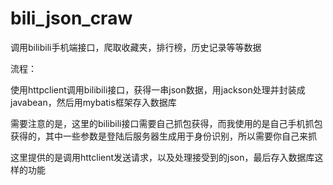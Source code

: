 # bili_json_craw
调用bilibili手机端接口，爬取收藏夹，排行榜，历史记录等等数据

流程：

使用httpclient调用bilibili接口，获得一串json数据，用jackson处理并封装成javabean，然后用mybatis框架存入数据库

需要注意的是，这里的bilibili接口需要自己抓包获得，而我使用的是自己手机抓包获得的，其中一些参数是登陆后服务器生成用于身份识别，所以需要你自己来抓


这里提供的是调用httclient发送请求，以及处理接受到的json，最后存入数据库这样的功能
